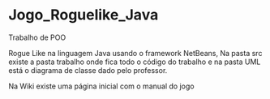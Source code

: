# Jogo_Roguelike_Java
Trabalho de POO

Rogue Like na linguagem Java usando o framework NetBeans, Na pasta src existe a pasta trabalho onde fica todo o código do trabalho e na pasta UML está o diagrama de classe dado pelo professor.

Na Wiki existe uma página inicial com o manual do jogo
